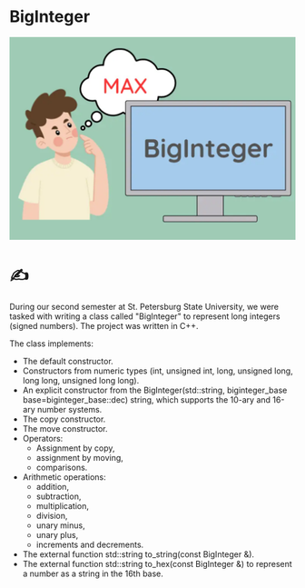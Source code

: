 # BigInteger

![I can't upload a theme image](images/image.png)



# :writing_hand: 
During our second semester at St. Petersburg State University, we were tasked with writing a class called "BigInteger" to represent long integers (signed numbers). The project was written in C++.



The class implements:
 - The default constructor.
 - Constructors from numeric types (int, unsigned int, long, unsigned long, long long, unsigned long long).
 - An explicit constructor from the BigInteger(std::string, biginteger_base base=biginteger_base::dec) string, which supports the 10-ary and 16-ary number systems.
 - The copy constructor.
 - The move constructor.
 - Operators:
   - Assignment by copy,
   - assignment by moving,
   - comparisons.
 - Arithmetic operations: 
   - addition, 
   - subtraction, 
   - multiplication, 
   - division, 
   - unary minus, 
   - unary plus, 
   - increments and decrements.
 - The external function std::string to_string(const BigInteger &).
 - The external function std::string to_hex(const BigInteger &) to represent a number as a string in the 16th base.
